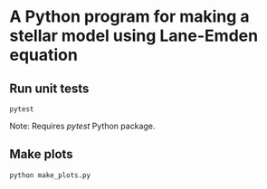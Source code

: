 # A Python program for making a stellar model using Lane-Emden equation


## Run unit tests

```
pytest
```

Note: Requires *pytest* Python package.


## Make plots

```
python make_plots.py
```
